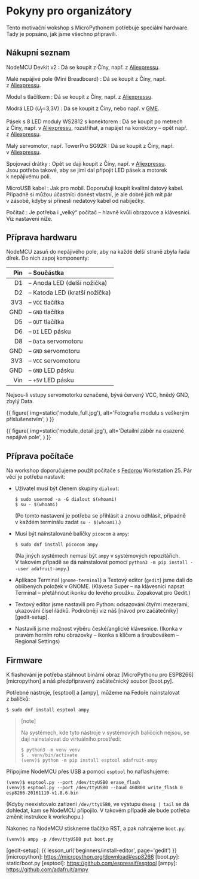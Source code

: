 # Pokyny pro organizátory

Tento motivační wokshop s MicroPythonem potřebuje speciální hardware.
Tady je popsáno, jak jsme všechno připravili.


## Nákupní seznam

NodeMCU Devkit v2
:   Dá se koupit z Číny, např.
    z [Aliexpressu](https://www.aliexpress.com/wholesale?SearchText=nodemcu+v2+esp8266+ch340).

Malé nepájivé pole (Mini Breadboard)
:   Dá se koupit z Číny, např.
    z [Aliexpressu](https://www.aliexpress.com/wholesale?SearchText=mini+breadboard+170).

Modul s tlačítkem
:   Dá se koupit z Číny, např.
    z [Aliexpressu](https://www.aliexpress.com/wholesale?SearchText=impact+switch+module+dupont).

Modrá LED (<var>U<sub>f</sub></var>=3,3V)
:   Dá se koupit z Číny, nebo např.
    v [GME](https://www.gme.cz/led-kulate-pouzdro?tech_par[103][]=18997&showFilter=103).

Pásek s 8 LED moduly WS2812 s konektorem
:   Dá se koupit po metrech z Číny, např.
    v [Aliexpressu](https://www.aliexpress.com/wholesale?SearchText=ws2812+strip),
    rozstříhat, a napájet na konektory – opět např.
    z [Aliexpressu](https://www.aliexpress.com/wholesale?SearchText=3+pin+WS2812+connector).

Malý servomotor, např. TowerPro SG92R
:    Dá se koupit z Číny, např.
    v [Aliexpressu](https://www.aliexpress.com/wholesale?SearchText=sg92r).

Spojovací drátky
:   Opět se dají koupit z Číny, např.
    v [Aliexpressu](https://www.aliexpress.com/wholesale?SearchText=dupont+jumper+cable+m-m).
    <br>
    Jsou potřeba takové, aby se jimi dal připojit LED pásek a motorek
    k nepájivému poli.

MicroUSB kabel
:   Jak pro mobil. Doporučuji koupit kvalitní datový kabel.
    Případně si můžou účastníci donést vlastní, je ale dobré jich mít pár
    v zásobě, kdyby si přinesli nedatový kabel od nabíječky.

Počítač
:   Je potřeba i „velký“ počítač – hlavně kvůli obrazovce a klávesnici.
    Viz nastavení níže.


## Příprava hardwaru

NodeMCU zasuň do nepájivého pole, aby na každé delší straně zbyla řada dírek.
Do nich zapoj komponenty:

| Pin | – Součástka                   |
| --: | :---------------------------- |
|  D1 | – Anoda LED (delší nožička)   |
|  D2 | – Katoda LED (kratší nožička) |
| 3V3 | – `VCC` tlačítka              |
| GND | – `GND` tlačítka              |
|  D5 | – `OUT` tlačítka              |
|  D6 | – `DI` LED pásku              |
|  D8 | – `Data` servomotoru          |
| GND | – `GND` servomotoru           |
| 3V3 | – `VCC` servomotoru           |
| GND | – `GND` LED pásku             |
| Vin | – `+5V` LED pásku             |

Nejsou-li vstupy servomotorku označené, bývá červený VCC, hnědý GND,
zbylý Data.

{{ figure(
    img=static('module_full.jpg'),
    alt='Fotografie modulu s veškerým příslušenstvím',
) }}

{{ figure(
    img=static('module_detail.jpg'),
    alt='Detailní záběr na osazené nepájivé pole',
) }}

## Příprava počítače

Na workshop doporučujeme použít počítače s [Fedorou][Fedora] Workstation 25.
Pár věcí je potřeba nastavit:

* Uživatel musí být členem skupiny `dialout`:

  ```console
  $ sudo usermod -a -G dialout $(whoami)
  $ su - $(whoami)
  ```

  (Po tomto nastavení je potřeba se přihlásit a znovu odhlásit,
  případně v každém terminálu zadat `su - $(whoami)`.)

* Musí být nainstalované balíčky `picocom` a `ampy`:

  ```console
  $ sudo dnf install picocom ampy
  ```

  (Na jiných systémech nemusí být `ampy` v systémových repozitářích.
  V takovém případě se dá nainstalovat pomocí
  `python3 -m pip install --user adafruit-ampy`.)

* Aplikace Terminal (`gnome-terminal`) a Textový editor (`gedit`)
  jsme dali do oblíbených položek v GNOME.
  (Klávesa Super – na klávesnici napsat Terminal – přetáhnout ikonku do levého
  proužku. Zopakovat pro Gedit.)

* Textový editor jsme nastavili pro Python: odsazování čtyřmi mezerami,
  ukazování čísel řádků.
  Podrobněji viz náš [návod pro začátečníky][gedit-setup].

* Nastavili jsme možnost výběru české/anglické klávesnice.
  (Ikonka v pravém horním rohu obrazovky – ikonka s klíčem a šroubovákem –
  Regional Settings)


## Firmware

K flashování je potřeba stáhnout
binární obraz [MicroPythonu pro ESP8266][micropython] a
náš předpřipravený začátečnický soubor [boot.py].

Potřebné nástroje, [esptool] a [ampy], můžeme na Fedoře nainstalovat z balíčků:

```console
$ sudo dnf install esptool ampy
```

> [note]
>
> Na systémech, kde tyto nástroje v systémových balíčcích nejsou,
> se dají nainstalovat do virtuálního prostředí:
>
> ```console
> $ python3 -m venv venv
> $ . venv/bin/activate
> (venv)$ python -m pip install esptool adafruit-ampy
> ```

Připojíme NodeMCU přes USB a pomocí `esptool` ho naflashujeme:

```console
(venv)$ esptool.py --port /dev/ttyUSB0 erase_flash
(venv)$ esptool.py --port /dev/ttyUSB0 --baud 460800 write_flash 0 esp8266-20161110-v1.8.6.bin
```

(Kdyby neexistovalo zařízení `/dev/ttyUSB0`, ve výstupu `dmesg | tail` se dá
dohledat, kam se NodeMCU připojilo. V takovém případě ale bude potřeba změnit
instrukce k workshopu.)

Nakonec na NodeMCU stiskneme tlačítko RST, a pak nahrajeme `boot.py`:

```console
(venv)$ ampy -p /dev/ttyUSB0 put boot.py
```

[Fedora]: https://getfedora.org/
[gedit-setup]: {{ lesson_url('beginners/install-editor', page='gedit') }}
[micropython]: https://micropython.org/download#esp8266
[boot.py]: static/boot.py
[esptool]: https://github.com/espressif/esptool
[ampy]: https://github.com/adafruit/ampy
